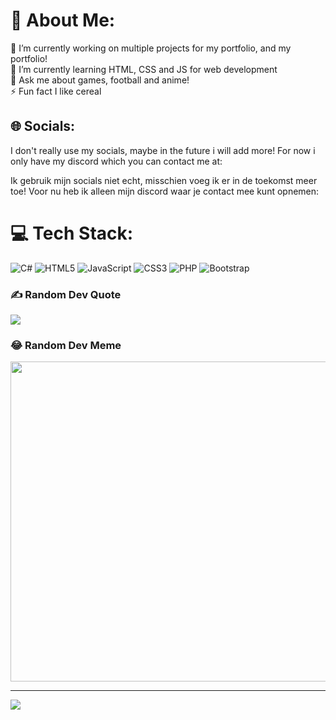 # 💫 About Me:
🔭 I’m currently working on multiple projects for my portfolio, and my portfolio!<br>🌱 I’m currently learning HTML, CSS and JS for web development<br>💬 Ask me about games, football and anime!<br>⚡ Fun fact I like cereal


## 🌐 Socials:
I don't really use my socials, maybe in the future i will add more! For now i only have my discord which you can contact me at: 

Ik gebruik mijn socials niet echt, misschien voeg ik er in de toekomst meer toe! Voor nu heb ik alleen mijn discord waar je contact mee kunt opnemen:
# 💻 Tech Stack:
![C#](https://img.shields.io/badge/c%23-%23239120.svg?style=flat&logo=c-sharp&logoColor=white) ![HTML5](https://img.shields.io/badge/html5-%23E34F26.svg?style=flat&logo=html5&logoColor=white) ![JavaScript](https://img.shields.io/badge/javascript-%23323330.svg?style=flat&logo=javascript&logoColor=%23F7DF1E) ![CSS3](https://img.shields.io/badge/css3-%231572B6.svg?style=flat&logo=css3&logoColor=white) ![PHP](https://img.shields.io/badge/php-%23777BB4.svg?style=flat&logo=php&logoColor=white) ![Bootstrap](https://img.shields.io/badge/bootstrap-%23563D7C.svg?style=flat&logo=bootstrap&logoColor=white)

### ✍️ Random Dev Quote
![](https://quotes-github-readme.vercel.app/api?type=vetical&theme=dark)

### 😂 Random Dev Meme
<img src="https://random-memer.herokuapp.com/" width="512px"/>

---
[![](https://visitcount.itsvg.in/api?id=BeKoTheDev&icon=0&color=5)](https://visitcount.itsvg.in)
